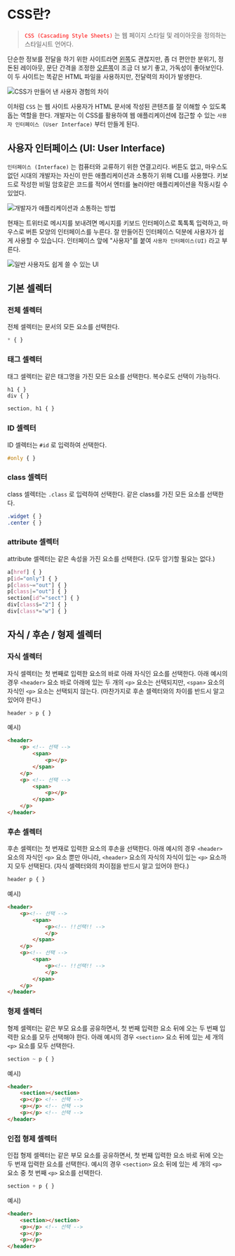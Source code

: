 # CSS란?
> <span style="color: red">`CSS (Cascading Style Sheets)`</span> 는 웹 페이지 스타일 및 레이아웃을 정의하는 스타일시트 언어다.

단순한 정보를 전달을 하기 위한 사이트라면 [왼쪽](http://www.csszengarden.com/1/)도 괜찮지만, 좀 더 편안한 분위기, 정돈된 레이아웃, 문단 간격을 조정한 [오른쪽](http://www.csszengarden.com/214/)이 조금 더 보기 좋고, 가독성이 좋아보인다. 이 두 사이트는 똑같은 HTML 파일을 사용하지만, 전달력의 차이가 발생한다.

![CSS가 만들어 낸 사용자 경험의 차이](https://velog.velcdn.com/images/tlsl13/post/695d3c34-00b4-497f-a366-caec3d4a9e93/image.png)

이처럼 `CSS` 는 웹 사이트 사용자가 HTML 문서에 작성된 콘텐츠를 잘 이해할 수 있도록 돕는 역할을 한다. 개발자는 이 CSS를 활용하여 웹 애플리케이션에 접근할 수 있는 `사용자 인터페이스 (User Interface)` 부터 만들게 된다.

## 사용자 인터페이스 (UI: User Interface)
`인터페이스 (Interface)` 는 컴퓨터와 교류하기 위한 연결고리다. 버튼도 없고, 마우스도 없던 시대의 개발자는 자신이 만든 애플리케이션과 소통하기 위해 CLI를 사용했다. 키보드로 작성한 비밀 암호같은 코드를 적어서 엔터를 눌러야만 애플리케이션을 작동시킬 수 있었다.

![개발자가 애플리케이션과 소통하는 방법](https://velog.velcdn.com/images/tlsl13/post/e8cd7a91-b654-439c-88b2-6b8753b277f8/image.png)

현재는 트위터로 메시지를 보내려면 메시지를 키보드 인터페이스로 톡톡톡 입력하고, 마우스로 버튼 모양의 인터페이스를 누른다. 잘 만들어진 인터페이스 덕분에 사용자가 쉽게 사용할 수 있습니다. 인터페이스 앞에 "사용자"를 붙여 `사용자 인터페이스(UI)` 라고 부른다.

![일반 사용자도 쉽게 쓸 수 있는 UI](https://velog.velcdn.com/images/tlsl13/post/41edee69-6643-484d-80cb-3d1f688526fc/image.png)

## 기본 셀렉터
### 전체 셀렉터
전체 셀렉터는 문서의 모든 요소를 선택한다.
```css
* { }
```

### 태그 셀렉터
태그 셀렉터는 같은 태그명을 가진 모든 요소를 선택한다. 복수로도 선택이 가능하다.
```css
h1 { }
div { }

section, h1 { }
```

### ID 셀렉터
ID 셀렉터는 `#id` 로 입력하여 선택한다.
```css
#only { }
```

### class 셀렉터
class 셀렉터는 `.class` 로 입력하여 선택한다. 같은 class를 가진 모든 요소를 선택한다.
```css
.widget { }
.center { }
```

### attribute 셀렉터
attribute 셀렉터는 같은 속성을 가진 요소를 선택한다. (모두 암기할 필요는 없다.)
```css
a[href] { }
p[id="only"] { }
p[class~="out"] { }
p[class|="out"] { }
section[id^="sect"] { }
div[class$="2"] { }
div[class*="w"] { }
```

## 자식 / 후손 / 형제 셀렉터
### 자식 셀렉터
자식 셀렉터는 첫 번째로 입력한 요소의 바로 아래 자식인 요소를 선택한다. 아래 예시의 경우 `<header>` 요소 바로 아래에 있는 두 개의 `<p>` 요소는 선택되지만, `<span>` 요소의 자식인 `<p>` 요소는 선택되지 않는다. (마찬가지로 후손 셀렉터와의 차이를 반드시 알고 있어야 한다.)

```css
header > p { }
```

예시)
```html
<header>
	<p> <!-- 선택 -->
		<span>
			<p></p>
		</span>
	</p>
	<p> <!-- 선택 -->
		<span>
			<p></p>
		</span>
	</p>
</header>
```

### 후손 셀렉터
후손 셀렉터는 첫 번재로 입력한 요소의 후손을 선택한다. 아래 예시의 경우 `<header>` 요소의 자식인 `<p>` 요소 뿐만 아니라, `<header>` 요소의 자식의 자식이 있는 `<p>` 요소까지 모두 선택된다. (자식 셀렉터와의 차이점을 반드시 알고 있어야 한다.)
```css
header p { }
```

예시)
```html
<header>
	<p><!-- 선택 -->
		<span>
			<p><!-- !!선택!! -->
			</p>
		</span>
	</p>
	<p><!-- 선택 -->
		<span>
			<p><!-- !!선택!! -->
			</p>
		</span>
	</p>
</header>
```

### 형제 셀렉터
형제 셀렉터는 같은 부모 요소를 공유하면서, 첫 번째 입력한 요소 뒤에 오는 두 번째 입력한 요소를 모두 선택해야 한다. 아래 예시의 경우 `<section>` 요소 뒤에 있는 세 개의 `<p>` 요소를 모두 선택한다.
```css
section ~ p { }
```

예시)
```html
<header>
	<section></section>
	<p></p> <!-- 선택 -->
	<p></p> <!-- 선택 -->
	<p></p> <!-- 선택 -->
</header>
```

### 인접 형제 셀렉터
인접 형제 셀렉터는 같은 부모 요소를 공유하면서, 첫 번째 입력한 요소 바로 뒤에 오는 두 번재 입력한 요소를 선택한다. 예시의 경우 `<section>` 요소 뒤에 있는 세 개의 `<p>` 요소 중 첫 번째 `<p>` 요소를 선택한다.
```css
section + p { }
```

예시)
```html
<header>
	<section></section>
	<p></p> <!-- 선택 -->
	<p></p> 
	<p></p> 
</header>
```